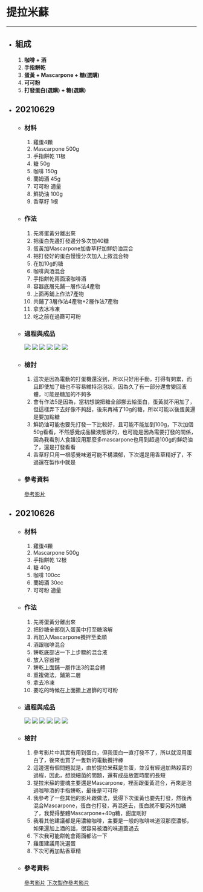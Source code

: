 # 提拉米蘇
---
+ ## 組成
  1. **咖啡 + 酒**
  2. **手指餅乾**
  3. **蛋黃 + Mascarpone + 糖(選購)**
  4. **可可粉**
  5. **打發蛋白(選購) + 糖(選購)**


+ ## 20210629
  + ### 材料
    1. 雞蛋4顆
    2. Mascarpone 500g
    3. 手指餅乾 11根
    4. 糖  50g
    5. 咖啡 150g
    6. 蘭姆酒 45g
    7. 可可粉 適量
    8. 鮮奶油 100g
    9. 香草籽 1根
  
  + ### 作法
    1. 先將蛋黃分離出來
    2. 把蛋白先邊打發邊分多次加40糖
    3. 蛋黃加Mascarpone加香草籽加鮮奶油混合
    4. 把打發好的蛋白慢慢分次加入上敘混合物
    5. 在加10g的糖
    6. 咖啡與酒混合
    7. 手指餅乾兩面滾咖啡酒
    8. 容器底層先鋪一層作法4產物
    9. 上面再鋪上作法7產物
    10. 共鋪了3層作法4產物+2層作法7產物
    11. 拿去冰冷凍
    12. 吃之前在過篩可可粉
  
  + ### 過程與成品
    ![](../Image/20210629_1.jpg)
    ![](../Image/20210629_2.jpg)
    ![](../Image/20210629_3.jpg)
    ![](../Image/20210629_4.jpg)
    ![](../Image/20210629_5.jpg)
    ![](../Image/20210629_6.jpg)
  
  + ### 檢討
    1. 這次是因為電動的打蛋機還沒到，所以只好用手動，打得有夠累，而且即使加了糖也不容易維持泡泡狀，因為久了有一部分還會變回液體，可能是糖加的不夠多
    2. 會有作法5是因為，當初想說把糖全部挪去給蛋白，蛋黃就不用加了，但這樣弄下去好像不夠甜，後來再補了10g的糖，所以可能以後蛋黃還是要加點糖
    3. 鮮奶油可能也要先打發一下比較好，且可能不能加到100g，下次加個50g看看，不然感覺成品蠻液態狀的，也可能是因為需要打發的關係，因為我看別人食譜沒用那麼多mascarpone也用到超過100g的鮮奶油了，還是打發看看
    4. 香草籽只用一根感覺味道可能不構濃郁，下次還是用香草精好了，不過還在製作中就是
  
  + ### 參考資料
    [參考影片](https://youtu.be/vyg27_n0-bw)


+ ## 20210626
  + ### 材料
    1. 雞蛋4顆
    2. Mascarpone 500g
    3. 手指餅乾 12根
    4. 糖  40g
    5. 咖啡 100cc
    6. 蘭姆酒 30cc
    7. 可可粉 適量
  
  + ### 作法
    1. 先將蛋黃分離出來
    2. 把砂糖全部倒入蛋黃中打至糖溶解
    3. 再加入Mascarpone攪拌至柔順
    4. 酒跟咖啡混合
    5. 餅乾底部沾一下上步驟的混合液
    6. 放入容器裡
    7. 餅乾上面鋪一層作法3的混合體
    8. 重複做法，鋪第二層
    9. 拿去冷凍
    10. 要吃的時候在上面撒上過篩的可可粉
  
  + ### 過程與成品
    ![](../../Image/20210626_1.jpg)
    ![](../../Image/20210626_2.jpg)
    ![](../../Image/20210626_3.jpg)
    ![](../../Image/20210626_4.jpg)
    ![](../../Image/20210626_5.jpg)
    ![](../../Image/20210626_6.jpg)
  
  + ### 檢討
    1. 參考影片中其實有用到蛋白，但我蛋白一直打發不了，所以就沒用蛋白了，後來也買了一隻新的電動攪拌棒
    2. 這邊還有個問題就是，由於提拉米蘇是生蛋，並沒有經過加熱殺菌的過程，因此，想說細菌的問題，還有成品放置時間的長短
    3. 提拉米蘇的靈魂主要還是Mascarpone，裡面跟蛋黃混合，再來是泡過咖啡酒的手指餅乾，最後是可可粉
    4. 我參考了一些其他的影片跟做法，覺得下次蛋黃也要先打發，然後再混合Mascarpone，蛋白也打發，再混進去，蛋白就不要另外加糖了，我覺得整體Mascarpone+40g糖，甜度剛好
    5. 我看其他建議都是用濃縮咖啡，主要是一般的咖啡味道沒那麼濃郁，如果還加上酒的話，很容易被酒的味道蓋過去
    6. 下次我可能餅乾會兩面都沾一下
    7. 雞蛋建議用洗選蛋
    8. 下次可再加點香草精
  
  + ### 參考資料
    [參考影片](https://youtu.be/lElqsa9wryA?t=460)
    [下次製作參考影片](https://youtu.be/_PcOsIHXhWs)

